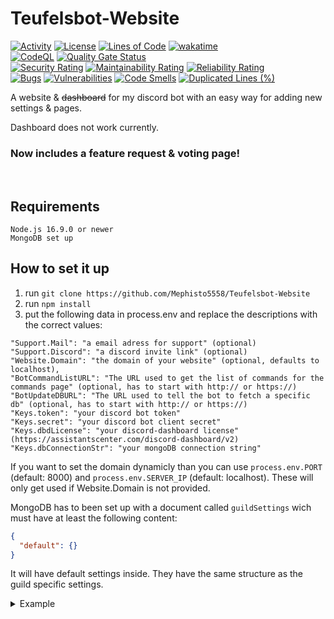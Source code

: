 # Teufelsbot-Website
[![Activity](https://img.shields.io/github/commit-activity/m/Mephisto5558/Teufelsbot-Website)](https://github.com/Mephisto5558/Teufelsbot-Website/pulse)
[![License](https://img.shields.io/github/license/Mephisto5558/Teufelsbot-Website)](https://github.com/Mephisto5558/Teufelsbot-Website/blob/main/LICENSE)
[![Lines of Code](https://sonarcloud.io/api/project_badges/measure?project=Mephisto5558_Teufelsbot-Website&metric=ncloc)](https://sonarcloud.io/summary/new_code?id=Mephisto5558_Teufelsbot-Website)
[![wakatime](https://wakatime.com/badge/user/f9d04252-581b-43cf-8bc2-31351c68d2e6.svg)](https://wakatime.com/@f9d04252-581b-43cf-8bc2-31351c68d2e6)<br>
[![CodeQL](https://github.com/Mephisto5558/Teufelsbot-Website/actions/workflows/codeql-analysis.yml/badge.svg?branch=main)](https://github.com/Mephisto5558/Teufelsbot-Website/actions/workflows/codeql-analysis.yml)
[![Quality Gate Status](https://sonarcloud.io/api/project_badges/measure?project=Mephisto5558_Teufelsbot-Website&metric=alert_status)](https://sonarcloud.io/summary/new_code?id=Mephisto5558_Teufelsbot-Website)<br>
[![Security Rating](https://sonarcloud.io/api/project_badges/measure?project=Mephisto5558_Teufelsbot-Website&metric=security_rating)](https://sonarcloud.io/summary/new_code?id=Mephisto5558_Teufelsbot-Website)
[![Maintainability Rating](https://sonarcloud.io/api/project_badges/measure?project=Mephisto5558_Teufelsbot-Website&metric=sqale_rating)](https://sonarcloud.io/summary/new_code?id=Mephisto5558_Teufelsbot-Website)
[![Reliability Rating](https://sonarcloud.io/api/project_badges/measure?project=Mephisto5558_Teufelsbot-Website&metric=reliability_rating)](https://sonarcloud.io/summary/new_code?id=Mephisto5558_Teufelsbot-Website)<br>
[![Bugs](https://sonarcloud.io/api/project_badges/measure?project=Mephisto5558_Teufelsbot-Website&metric=bugs)](https://sonarcloud.io/summary/new_code?id=Mephisto5558_Teufelsbot-Website)
[![Vulnerabilities](https://sonarcloud.io/api/project_badges/measure?project=Mephisto5558_Teufelsbot-Website&metric=vulnerabilities)](https://sonarcloud.io/summary/new_code?id=Mephisto5558_Teufelsbot-Website)
[![Code Smells](https://sonarcloud.io/api/project_badges/measure?project=Mephisto5558_Teufelsbot-Website&metric=code_smells)](https://sonarcloud.io/summary/new_code?id=Mephisto5558_Teufelsbot-Website)
[![Duplicated Lines (%)](https://sonarcloud.io/api/project_badges/measure?project=Mephisto5558_Teufelsbot-Website&metric=duplicated_lines_density)](https://sonarcloud.io/summary/new_code?id=Mephisto5558_Teufelsbot-Website)

A website & ~~dashboard~~ for my discord bot with an easy way for adding new settings & pages.

Dashboard does not work currently.

### Now includes a feature request & voting page!
<br>

## Requirements
```
Node.js 16.9.0 or newer
MongoDB set up
```

## How to set it up
1. run `git clone https://github.com/Mephisto5558/Teufelsbot-Website`
2. run `npm install`
3. put the following data in process.env and replace the descriptions with the correct values:
```
"Support.Mail": "a email adress for support" (optional)
"Support.Discord": "a discord invite link" (optional)
"Website.Domain": "the domain of your website" (optional, defaults to localhost),
"BotCommandListURL": "The URL used to get the list of commands for the commands page" (optional, has to start with http:// or https://)
"BotUpdateDBURL": "The URL used to tell the bot to fetch a specific db" (optional, has to start with http:// or https://)
"Keys.token": "your discord bot token"
"Keys.secret": "your discord bot client secret"
"Keys.dbdLicense": "your discord-dashboard license" (https://assistantscenter.com/discord-dashboard/v2)
"Keys.dbConnectionStr": "your mongoDB connection string"
```

If you want to set the domain dynamicly than you can use `process.env.PORT` (default: 8000) and `process.env.SERVER_IP` (default: localhost). These will only get used if Website.Domain is not provided.

MongoDB has to been set up with a document called `guildSettings` wich must have at least the following content:
```json
{
  "default": {}
}
```
It will have default settings inside. They have the same structure as the guild specific settings.

<details>
  <summary>Example</summary>
  
```json
{
  "key": "guildSettings",
  "value": {
    "default": {
      "config": {
        "prefix": ".",
        "lang": "en"
      },
      "birthday": {
        "ch": {
          "msg": {
            "embed": {
              "title": "Happy birthday <user.nickname>",
              "description": "We hope you have a wonderful birthday.",
              "color": 39129
            }
          }
        },
        "dm": {
          "msg": {
            "embed": {
              "title": "Happy birthday!",
              "description": "Happy birthday to you! 🎉",
              "color": 39129
            }
          }
        }
      },
      "giveaway": {
        "reaction": "🎉",
        "embedColor": 3800852,
        "embedColorEnd": 16711680
      }
    }
  },
  "__v": 0
}
```
</details>
